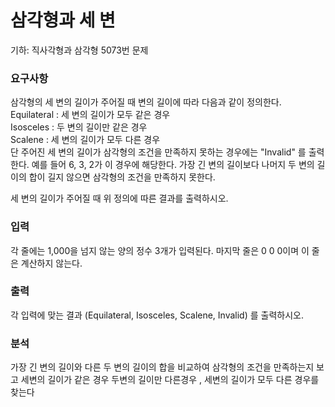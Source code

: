 # 삼각형과 세 변
<p>
기하: 직사각형과 삼각형 5073번 문제
</p>

### 요구사항

<p>
삼각형의 세 변의 길이가 주어질 때 변의 길이에 따라 다음과 같이 정의한다. <br>
Equilateral :  세 변의 길이가 모두 같은 경우 <br>
Isosceles : 두 변의 길이만 같은 경우 <br>
Scalene : 세 변의 길이가 모두 다른 경우 <br> 
단 주어진 세 변의 길이가 삼각형의 조건을 만족하지 못하는 경우에는 "Invalid" 를 출력한다. 예를 들어 6, 3, 2가 이 경우에 해당한다. 가장 긴 변의 길이보다 나머지 두 변의 길이의 합이 길지 않으면 삼각형의 조건을 만족하지  못한다.

세 변의 길이가 주어질 때 위 정의에 따른 결과를 출력하시오.
</p>

### 입력
각 줄에는 1,000을 넘지 않는 양의 정수 3개가 입력된다. 마지막 줄은 0 0 0이며 이 줄은 계산하지 않는다.

### 출력
각 입력에 맞는 결과 (Equilateral, Isosceles, Scalene, Invalid) 를 출력하시오.

### 분석
가장 긴 변의 길이와 다른 두 변의 길이의 합을 비교하여 삼각형의 조건을 만족하는지 보고
세변의 길이가 같은 경우 두변의 길이만 다른경우 , 세변의 길이가 모두 다른 경우를 찾는다
